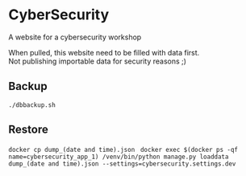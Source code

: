CyberSecurity
==================

A website for a cybersecurity workshop

When pulled, this website need to be filled with data first.  
Not publishing importable data for security reasons ;)

## Backup

`./dbbackup.sh`

## Restore

`docker cp dump_(date and time).json `
`docker exec $(docker ps -qf name=cybersecurity_app_1) /venv/bin/python manage.py loaddata dump_(date and time).json --settings=cybersecurity.settings.dev`

